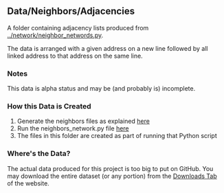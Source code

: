 ## Data/Neighbors/Adjacencies

A folder containing adjacency lists produced from [../network/neighbor_networds.py](../network/neighbor_networds.py).

The data is arranged with a given address on a new line followed by all linked address to that address on the same line.

### Notes

This data is alpha status and may be (and probably is) incomplete.

### How this Data is Created

1. Generate the neighbors files as explained [here](../README.md)
2. Run the neighbors_network.py file [here](../networks/README.md)
3. The files in this folder are created as part of running that Python script

### Where's the Data?

The actual data produced for this project is too big to put on GitHub. You may download the entire dataset (or any portion) from the [Downloads Tab](https://tokenomics.io/gitcoin) of the website.